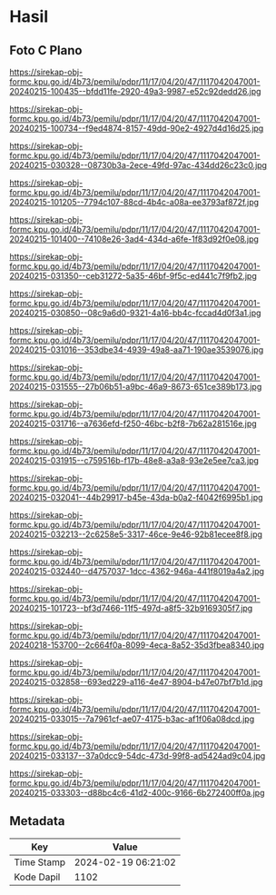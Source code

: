 # Hasil

## Foto C Plano

https://sirekap-obj-formc.kpu.go.id/4b73/pemilu/pdpr/11/17/04/20/47/1117042047001-20240215-100435--bfdd11fe-2920-49a3-9987-e52c92dedd26.jpg

https://sirekap-obj-formc.kpu.go.id/4b73/pemilu/pdpr/11/17/04/20/47/1117042047001-20240215-100734--f9ed4874-8157-49dd-90e2-4927d4d16d25.jpg

https://sirekap-obj-formc.kpu.go.id/4b73/pemilu/pdpr/11/17/04/20/47/1117042047001-20240215-030328--08730b3a-2ece-49fd-97ac-434dd26c23c0.jpg

https://sirekap-obj-formc.kpu.go.id/4b73/pemilu/pdpr/11/17/04/20/47/1117042047001-20240215-101205--7794c107-88cd-4b4c-a08a-ee3793af872f.jpg

https://sirekap-obj-formc.kpu.go.id/4b73/pemilu/pdpr/11/17/04/20/47/1117042047001-20240215-101400--74108e26-3ad4-434d-a6fe-1f83d92f0e08.jpg

https://sirekap-obj-formc.kpu.go.id/4b73/pemilu/pdpr/11/17/04/20/47/1117042047001-20240215-031350--ceb31272-5a35-46bf-9f5c-ed441c7f9fb2.jpg

https://sirekap-obj-formc.kpu.go.id/4b73/pemilu/pdpr/11/17/04/20/47/1117042047001-20240215-030850--08c9a6d0-9321-4a16-bb4c-fccad4d0f3a1.jpg

https://sirekap-obj-formc.kpu.go.id/4b73/pemilu/pdpr/11/17/04/20/47/1117042047001-20240215-031016--353dbe34-4939-49a8-aa71-190ae3539076.jpg

https://sirekap-obj-formc.kpu.go.id/4b73/pemilu/pdpr/11/17/04/20/47/1117042047001-20240215-031555--27b06b51-a9bc-46a9-8673-651ce389b173.jpg

https://sirekap-obj-formc.kpu.go.id/4b73/pemilu/pdpr/11/17/04/20/47/1117042047001-20240215-031716--a7636efd-f250-46bc-b2f8-7b62a281516e.jpg

https://sirekap-obj-formc.kpu.go.id/4b73/pemilu/pdpr/11/17/04/20/47/1117042047001-20240215-031915--c759516b-f17b-48e8-a3a8-93e2e5ee7ca3.jpg

https://sirekap-obj-formc.kpu.go.id/4b73/pemilu/pdpr/11/17/04/20/47/1117042047001-20240215-032041--44b29917-b45e-43da-b0a2-f4042f6995b1.jpg

https://sirekap-obj-formc.kpu.go.id/4b73/pemilu/pdpr/11/17/04/20/47/1117042047001-20240215-032213--2c6258e5-3317-46ce-9e46-92b81ecee8f8.jpg

https://sirekap-obj-formc.kpu.go.id/4b73/pemilu/pdpr/11/17/04/20/47/1117042047001-20240215-032440--d4757037-1dcc-4362-946a-441f8019a4a2.jpg

https://sirekap-obj-formc.kpu.go.id/4b73/pemilu/pdpr/11/17/04/20/47/1117042047001-20240215-101723--bf3d7466-11f5-497d-a8f5-32b9169305f7.jpg

https://sirekap-obj-formc.kpu.go.id/4b73/pemilu/pdpr/11/17/04/20/47/1117042047001-20240218-153700--2c664f0a-8099-4eca-8a52-35d3fbea8340.jpg

https://sirekap-obj-formc.kpu.go.id/4b73/pemilu/pdpr/11/17/04/20/47/1117042047001-20240215-032858--693ed229-a116-4e47-8904-b47e07bf7b1d.jpg

https://sirekap-obj-formc.kpu.go.id/4b73/pemilu/pdpr/11/17/04/20/47/1117042047001-20240215-033015--7a7961cf-ae07-4175-b3ac-af1f06a08dcd.jpg

https://sirekap-obj-formc.kpu.go.id/4b73/pemilu/pdpr/11/17/04/20/47/1117042047001-20240215-033137--37a0dcc9-54dc-473d-99f8-ad5424ad9c04.jpg

https://sirekap-obj-formc.kpu.go.id/4b73/pemilu/pdpr/11/17/04/20/47/1117042047001-20240215-033303--d88bc4c6-41d2-400c-9166-6b272400ff0a.jpg


## Metadata

| Key        | Value               |
| ---------- | ------------------- |
| Time Stamp | 2024-02-19 06:21:02 |
| Kode Dapil | 1102                |



